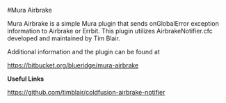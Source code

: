 #Mura Airbrake

Mura Airbrake is a simple Mura plugin that sends onGlobalError exception information to Airbrake or Errbit. This plugin utilizes AirbrakeNotifier.cfc developed and maintained by Tim Blair.

Additional information and the plugin can be found at

https://bitbucket.org/blueridge/mura-airbrake

**Useful Links**

https://github.com/timblair/coldfusion-airbrake-notifier
